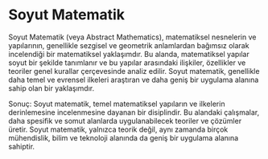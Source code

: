 # Soyut Matematik

Soyut Matematik (veya Abstract Mathematics), matematiksel nesnelerin ve yapılarının, genellikle sezgisel ve geometrik anlamlardan bağımsız olarak incelendiği bir matematiksel yaklaşımdır. Bu alanda, matematiksel yapılar soyut bir şekilde tanımlanır ve bu yapılar arasındaki ilişkiler, özellikler ve teoriler genel kurallar çerçevesinde analiz edilir. Soyut matematik, genellikle daha temel ve evrensel ilkeleri araştıran ve daha geniş bir uygulama alanına sahip olan bir yaklaşımdır.

Sonuç:
Soyut matematik, temel matematiksel yapıların ve ilkelerin derinlemesine incelenmesine dayanan bir disiplindir. Bu alandaki çalışmalar, daha spesifik ve somut alanlarda uygulanabilecek teoriler ve çözümler üretir. Soyut matematik, yalnızca teorik değil, aynı zamanda birçok mühendislik, bilim ve teknoloji alanında da geniş bir uygulama alanına sahiptir.